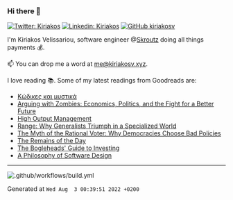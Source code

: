 ### Hi there 👋

[![Twitter: Kiriakos](https://img.shields.io/twitter/follow/k_velissariou?style=social)](https://twitter.com/k_velissariou)
[![Linkedin: Kiriakos](https://img.shields.io/badge/-kiriakos-blue?style=flat&logo=Linkedin&logoColor=white&link=https://www.linkedin.com/in/kiriakosv/)](https://www.linkedin.com/in/kiriakosv/)
[![GitHub kiriakosv](https://img.shields.io/github/followers/kiriakosv?label=follow&style=social)](https://github.com/kiriakosv)

I'm Kiriakos Velissariou, software engineer @[Skroutz](https://www.skroutz.gr) doing all things payments 💰.

📫 You can drop me a word at [me@kiriakosv.xyz](mailto:me@kiriakosv.xyz).

I love reading 📚. Some of my latest readings from Goodreads are:
* [Κώδικες και μυστικά](https://www.goodreads.com/book/show/12278526)
* [Arguing with Zombies: Economics, Politics, and the Fight for a Better Future](https://www.goodreads.com/book/show/45894180-arguing-with-zombies)
* [High Output Management](https://www.goodreads.com/book/show/27140043-high-output-management)
* [Range: Why Generalists Triumph in a Specialized World](https://www.goodreads.com/book/show/44000528-range)
* [The Myth of the Rational Voter: Why Democracies Choose Bad Policies](https://www.goodreads.com/book/show/698866.The_Myth_of_the_Rational_Voter)
* [The Remains of the Day](https://www.goodreads.com/book/show/57934597-the-remains-of-the-day)
* [The Bogleheads' Guide to Investing](https://www.goodreads.com/book/show/22847559-the-bogleheads-guide-to-investing)
* [A Philosophy of Software Design](https://www.goodreads.com/book/show/39996759-a-philosophy-of-software-design)

---

![.github/workflows/build.yml](https://github.com/kiriakosv/kiriakosv/workflows/.github/workflows/build.yml/badge.svg)

Generated at `Wed Aug  3 00:39:51 2022 +0200`
